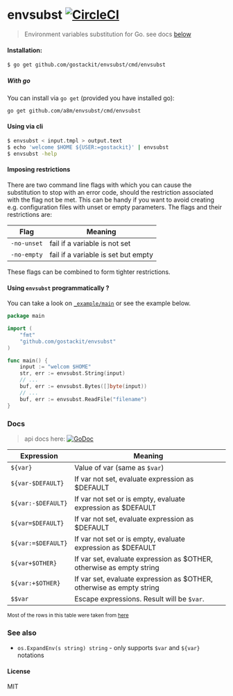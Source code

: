 
# envsubst [![CircleCI](https://circleci.com/gh/gostackit/envsubst.svg?style=svg)](https://circleci.com/gh/gostackit/envsubst)
> Environment variables substitution for Go. see docs [below](#docs)

#### Installation:


```sh
$ go get github.com/gostackit/envsubst/cmd/envsubst
```

##### With go
You can install via `go get` (provided you have installed go):
```console
go get github.com/a8m/envsubst/cmd/envsubst
```


#### Using via cli
```sh
$ envsubst < input.tmpl > output.text
$ echo 'welcome $HOME ${USER:=gostackit}' | envsubst
$ envsubst -help
```

#### Imposing restrictions
There are two command line flags with which you can cause the substitution to stop with an error code, should the restriction associated with the flag not be met. This can be handy if you want to avoid creating e.g. configuration files with unset or empty parameters. The flags and their restrictions are: 

|__Flag__     | __Meaning__    |
| ------------| -------------- |
|`-no-unset`  | fail if a variable is not set
|`-no-empty`  | fail if a variable is set but empty

These flags can be combined to form tighter restrictions. 

#### Using `envsubst` programmatically ?
You can take a look on [`_example/main`](https://github.com/gostackit/envsubst/blob/master/_example/main.go) or see the example below.
```go
package main

import (
	"fmt"
	"github.com/gostackit/envsubst"
)

func main() {
    input := "welcom $HOME"
    str, err := envsubst.String(input)
    // ...
    buf, err := envsubst.Bytes([]byte(input))
    // ...
    buf, err := envsubst.ReadFile("filename")
}
```
### Docs
> api docs here: [![GoDoc][godoc-img]][godoc-url]

|__Expression__     | __Meaning__    |
| ----------------- | -------------- |
|`${var}`           | Value of var (same as `$var`)
|`${var-$DEFAULT}`  | If var not set, evaluate expression as $DEFAULT
|`${var:-$DEFAULT}` | If var not set or is empty, evaluate expression as $DEFAULT
|`${var=$DEFAULT}`  | If var not set, evaluate expression as $DEFAULT
|`${var:=$DEFAULT}` | If var not set or is empty, evaluate expression as $DEFAULT
|`${var+$OTHER}`    | If var set, evaluate expression as $OTHER, otherwise as empty string
|`${var:+$OTHER}`   | If var set, evaluate expression as $OTHER, otherwise as empty string
|`$$var`            | Escape expressions. Result will be `$var`. 

<sub>Most of the rows in this table were taken from [here](http://www.tldp.org/LDP/abs/html/refcards.html#AEN22728)</sub>

### See also

* `os.ExpandEnv(s string) string` - only supports `$var` and `${var}` notations

#### License
MIT

[godoc-url]: https://godoc.org/github.com/gostackit/envsubst
[godoc-img]: https://img.shields.io/badge/godoc-reference-blue.svg?style=flat-square
[license-image]: https://img.shields.io/badge/license-MIT-blue.svg?style=flat-square
[license-url]: LICENSE
[travis-image]: https://img.shields.io/travis/gostackit/envsubst.svg?style=flat-square
[travis-url]: https://travis-ci.org/gostackit/envsubst
